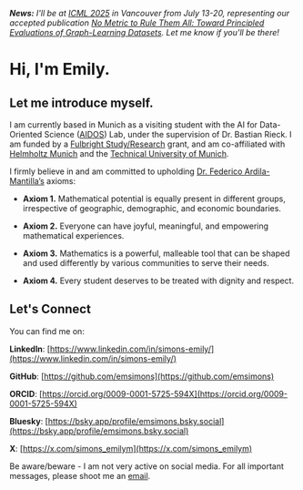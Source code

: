 ***News:*** *I'll be at [ICML 2025](https://icml.cc/) in Vancouver from July 13-20, representing our accepted publication [No Metric to Rule Them All: Toward Principled Evaluations of Graph-Learning Datasets](https://doi.org/10.48550/arXiv.2502.02379). Let me know if you'll be there!*

# Hi, I'm Emily.

## Let me introduce myself. 

I am currently based in Munich as a visiting student with the AI for Data-Oriented Science ([AIDOS](https://aidos.group/)) Lab, under the supervision of Dr. Bastian Rieck. I am funded by a [Fulbright Study/Research](https://us.fulbrightonline.org/) grant, and am co-affiliated with [Helmholtz Munich](https://www.helmholtz-munich.de/) and the [Technical University of Munich](https://www.tum.de/).

I firmly believe in and am committed to upholding [Dr. Federico Ardila-Mantilla’s](https://fardila.com/) axioms:

* **Axiom 1.** Mathematical potential is equally present in different groups, irrespective of geographic, demographic, and economic boundaries.

* **Axiom 2.** Everyone can have joyful, meaningful, and empowering mathematical experiences.

* **Axiom 3.** Mathematics is a powerful, malleable tool that can be shaped and used differently by various communities to serve their needs.

* **Axiom 4.** Every student deserves to be treated with dignity and respect.

## Let's Connect

You can find me on:

**LinkedIn**: [https://www.linkedin.com/in/simons-emily/](https://www.linkedin.com/in/simons-emily/)

**GitHub**: [https://github.com/emsimons](https://github.com/emsimons)

**ORCID**: [https://orcid.org/0009-0001-5725-594X](https://orcid.org/0009-0001-5725-594X)

**Bluesky**: [https://bsky.app/profile/emsimons.bsky.social](https://bsky.app/profile/emsimons.bsky.social)

**X**: [https://x.com/simons_emilym](https://x.com/simons_emilym)

Be aware/beware - I am not very active on social media. For all important messages, please shoot me an [email](mailto:emsimons4@gmail.com).